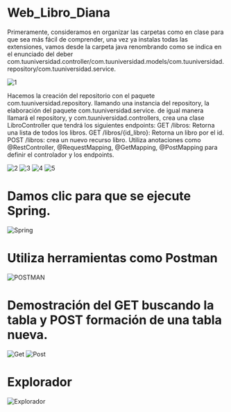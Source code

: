 # Web_Libro_Diana
Primeramente, consideramos en organizar las carpetas como en clase para que sea más fácil de comprender, una vez ya instalas todas las extensiones, vamos desde la carpeta java renombrando como se indica en el enunciado del deber com.tuuniversidad.controller/com.tuuniversidad.models/com.tuuniversidad.repository/com.tuuniversidad.service.

![1](https://github.com/Diana29004/Web_Libro_Diana/assets/170267544/cbc1c840-193f-4b8a-b070-7a59fb42657d)


Hacemos la creación del repositorio con el paquete com.tuuniversidad.repository. llamando una instancia del repository, la elaboración del paquete com.tuuniversidad.service. de igual manera llamará el repository, y com.tuuniversidad.controllers, crea una clase LibroController que tendrá los siguientes endpoints: GET /libros: Retorna una lista de todos los libros. GET /libros/{id_libro}: Retorna un libro por el id. POST /libros: crea un nuevo recurso libro. Utiliza anotaciones como @RestController, @RequestMapping, @GetMapping, @PostMapping para definir el controlador y los endpoints.

![2](https://github.com/Diana29004/Web_Libro_Diana/assets/170267544/bf8ff0ed-3114-43b1-88ae-a5dade90e99a)
![3](https://github.com/Diana29004/Web_Libro_Diana/assets/170267544/42bea1b7-35e1-434a-bc41-80427f795c05)
![4](https://github.com/Diana29004/Web_Libro_Diana/assets/170267544/9a6d66ef-95c1-4cf4-a274-fee17208b94d)
![5](https://github.com/Diana29004/Web_Libro_Diana/assets/170267544/ed441079-440d-4b76-8c38-b1a2d391d394)


# Damos clic para que se ejecute Spring.
![Spring](https://github.com/Diana29004/Web_Libro_Diana/assets/170267544/7fc66c97-0fc9-4771-b150-2fc2f54c9947)


# Utiliza herramientas como Postman 
![POSTMAN](https://github.com/Diana29004/Web_Libro_Diana/assets/170267544/9e784064-0b3a-4ec4-8ee7-1f78a4bb5e75)


# Demostración del GET buscando la tabla y POST formación de una tabla nueva.
![Get](https://github.com/Diana29004/Web_Libro_Diana/assets/170267544/49255359-8410-45d8-806e-4de70d9641f1)
![Post](https://github.com/Diana29004/Web_Libro_Diana/assets/170267544/c335ed81-971a-4655-8723-3572fb1bf686)


# Explorador
![Explorador](https://github.com/Diana29004/Web_Libro_Diana/assets/170267544/6c4ba104-25eb-44d9-a881-5475abc4d00b)






